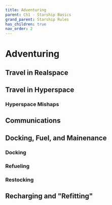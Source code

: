 ```yaml
---
title: Adventuring
parent: Ch1 - Starship Basics
grand_parent: Starship Rules
has_children: true
nav_order: 2
---
```


# Adventuring
## Travel in Realspace
## Travel in Hyperspace
### Hyperspace Mishaps
## Communications
## Docking, Fuel, and Mainenance
### Docking
### Refueling
### Restocking
## Recharging and "Refitting"